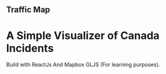 ## Traffic Map

# A Simple Visualizer of Canada Incidents

Build with ReactJs And Mapbox GLJS (For learning purposes).